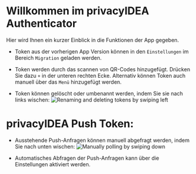 # Willkommen im privacyIDEA Authenticator
Hier wird Ihnen ein kurzer Einblick in die Funktionen der App gegeben.

+ Token aus der vorherigen App Version können in den `Einstellungen` im Bereich `Migration` geladen werden.
    
+ Token werden durch das scannen von QR-Codes hinzugefügt. Drücken Sie dazu `+` in der unteren rechten Ecke.
Alternativ können Token auch manuell über das `Menü` hinzugefügt werden.

+ Token können gelöscht oder umbenannt werden, indem Sie sie nach links wischen:
![Renaming and deleting tokens by swiping left](resource:res/gif/help_delete_rename.gif)

# privacyIDEA Push Token:

+ Ausstehende Push-Anfragen können manuell abgefragt werden, indem Sie nach unten wischen:
![Manually polling by swiping down](resource:res/gif/help_manual_poll.gif)

+ Automatisches Abfragen der Push-Anfragen kann über die Einstellungen aktiviert werden.